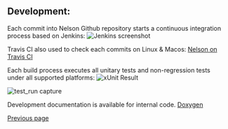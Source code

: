 ## Development:


Each commit into Nelson Github repository starts a continuous integration process based on Jenkins:
![Jenkins screenshot](https://github.com/Nelson-numerical-software/nelson-website/raw/master/images/Jenkins.png "Nelson Jenkins")

Travis CI also used to check each commits on Linux & Macos:
[Nelson on Travis CI](https://travis-ci.org/Nelson-numerical-software/nelson)

Each build process executes all unitary tests and non-regression tests under all supported platforms:
![xUnit Result](https://github.com/Nelson-numerical-software/nelson-website/raw/master/images/xUnit.png "xUnit")

![test_run capture](https://github.com/Nelson-numerical-software/nelson-website/raw/master/images/test_run.png "test_run")


Development documentation is available for internal code.
[Doxygen](./doxygen/html/index.html)

[Previous page](README.md)